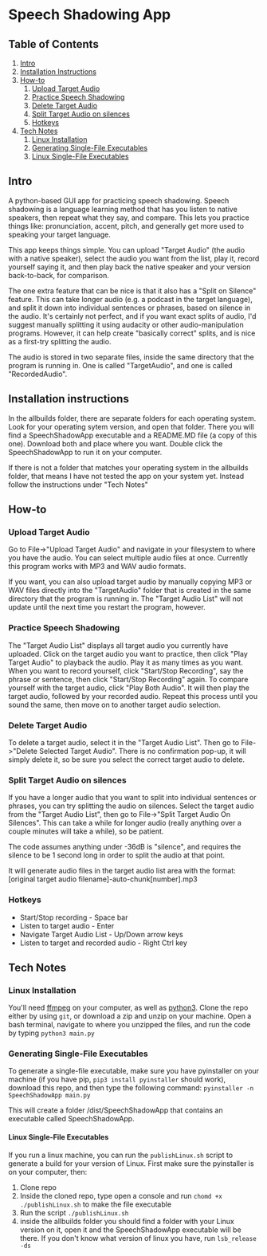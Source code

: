 Speech Shadowing App
=================

## Table of Contents
1. [Intro](#intro)
2. [Installation Instructions](#install)
3. [How-to](#how)
    1. [Upload Target Audio](#uploadtargetaudio)
    2. [Practice Speech Shadowing](#practicespeechshadowing)
    3. [Delete Target Audio](#deletetargetaudio)
    4. [Split Target Audio on silences](#splittargetaudio)
    5. [Hotkeys](#hotkeys)
4. [Tech Notes](#technotes)
    1. [Linux Installation](#linuxinstall)
    2. [Generating Single-File Executables](#singlefileexecutable)
    3. [Linux Single-File Executables](#linuxsinglefileexecutable)

Intro <a name="intro"></a>
------------
A python-based GUI app for practicing speech shadowing. Speech shadowing is a language learning method that has you listen to native speakers, then repeat what they say, and compare. This lets you practice things like: pronunciation, accent, pitch, and generally get more used to speaking your target language.

This app keeps things simple. You can upload "Target Audio" (the audio with a native speaker), select the audio you want from the list, play it, record yourself saying it, and then play back the native speaker and your version back-to-back, for comparison. 

The one extra feature that can be nice is that it also has a "Split on Silence" feature. This can take longer audio (e.g. a podcast in the target language), and split it down into individual sentences or phrases, based on silence in the audio. It's certainly not perfect, and if you want exact splits of audio, I'd suggest manually splitting it using audacity or other audio-manipulation programs. However, it can help create "basically correct" splits, and is nice as a first-try splitting the audio.

The audio is stored in two separate files, inside the same directory that the program is running in. One is called "TargetAudio", and one is called "RecordedAudio". 

Installation instructions <a name="install"></a>
------------
In the allbuilds folder, there are separate folders for each operating system. Look for your operating sytem version, and open that folder. There you will find a SpeechShadowApp executable and a README.MD file (a copy of this one). Download both and place where you want. Double click the SpeechShadowApp to run it on your computer.

If there is not a folder that matches your operating system in the allbuilds folder, that means I have not tested the app on your system yet. Instead follow the instructions under "Tech Notes"

How-to <a name="how"></a>
------------

### Upload Target Audio <a name="uploadtargetaudio"></a>
Go to File->"Upload Target Audio" and navigate in your filesystem to where you have the audio. You can select multiple audio files at once. Currently this program works with MP3 and WAV audio formats.

If you want, you can also upload target audio by manually copying MP3 or WAV files directly into the "TargetAudio" folder that is created in the same directory that the program is running in. The "Target Audio List" will not update until the next time you restart the program, however.

### Practice Speech Shadowing <a name="practicespeechshadowing"></a>
The "Target Audio List" displays all target audio you currently have uploaded. Click on the target audio you want to practice, then click "Play Target Audio" to playback the audio. Play it as many times as you want. When you want to record yourself, click "Start/Stop Recording", say the phrase or sentence, then click "Start/Stop Recording" again. To compare yourself with the target audio, click "Play Both Audio". It will then play the target audio, followed by your recorded audio.
Repeat this process until you sound the same, then move on to another target audio selection.

### Delete Target Audio <a name="deletetargetaudio"></a>
To delete a target audio, select it in the "Target Audio List". Then go to File->"Delete Selected Target Audio". There is no confirmation pop-up, it will simply delete it, so be sure you select the correct target audio to delete.

### Split Target Audio on silences <a name="splittargetaudio"></a>
If you have a longer audio that you want to split into individual sentences or phrases, you can try splitting the audio on silences. Select the target audio from the "Target Audio List", then go to File->"Split Target Audio On Silences". This can take a while for longer audio (really anything over a couple minutes will take a while), so be patient. 

The code assumes anything under -36dB is "silence", and requires the silence to be 1 second long in order to split the audio at that point. 

It will generate audio files in the target audio list area with the format: [original target audio filename]-auto-chunk\[number].mp3

### Hotkeys <a name="hotkeys"></a>
* Start/Stop recording - Space bar
* Listen to target audio - Enter
* Navigate Target Audio List - Up/Down arrow keys
* Listen to target and recorded audio - Right Ctrl key


Tech Notes <a name="technotes"></a>
------------

### Linux Installation <a name="linuxinstall"></a>
You'll need [ffmpeg](http://www.ffmpeg.org/) on your computer, as well as [python3](https://www.python.org/downloads/). Clone the repo either by using `git`, or download a zip and unzip on your machine. Open a bash terminal, navigate to where you unzipped the files, and run the code by typing `python3 main.py`

### Generating Single-File Executables <a name="singlefileexecutable"></a>
To generate a single-file executable, make sure you have pyinstaller on your machine (if you have pip, `pip3 install pyinstaller` should work), download this repo, and then type the following command:
```pyinstaller -n SpeechShadowApp main.py```

This will create a folder /dist/SpeechShadowApp that contains an executable called SpeechShadowApp.

#### Linux Single-File Executables <a name="linuxsinglefileexecutable"></a>
If you run a linux machine, you can run the `publishLinux.sh` script to generate a build for your version of Linux. First make sure the pyinstaller is on your computer, then:
1. Clone repo
2. Inside the cloned repo, type open a console and run `chomd +x ./publishLinux.sh` to make the file executable
3. Run the script `./publishLinux.sh`
4. inside the allbuilds folder you should find a folder with your Linux version on it, open it and the SpeechShadowApp executable will be there. If you don't know what version of linux you have, run `lsb_release -ds`
